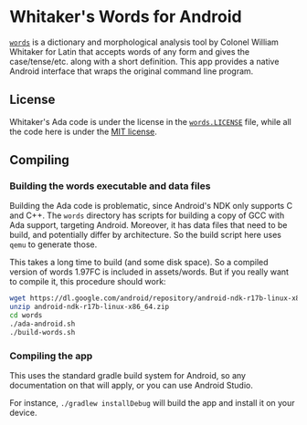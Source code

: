Whitaker's Words for Android
============================

[`words`](http://archives.nd.edu/whitaker/words.htm) is a dictionary and morphological analysis tool by Colonel William Whitaker for Latin that accepts words of any form and gives the case/tense/etc. along with a short definition. This app provides a native Android interface that wraps the original command line program.

License
-------

Whitaker's Ada code is under the license in the [`words.LICENSE`](words.LICENSE) file, while all the code here is under the [MIT license](LICENSE).

Compiling
---------

### Building the words executable and data files

Building the Ada code is problematic, since Android's NDK only supports C and C++. The `words` directory has scripts for building a copy of GCC with Ada support, targeting Android. Moreover, it has data files that need to be build, and potentially differ by architecture. So the build script here uses `qemu` to generate those.

This takes a long time to build (and some disk space). So a compiled version of words 1.97FC is included in assets/words. But if you really want to compile it, this procedure should work:

```bash
wget https://dl.google.com/android/repository/android-ndk-r17b-linux-x86_64.zip
unzip android-ndk-r17b-linux-x86_64.zip
cd words
./ada-android.sh
./build-words.sh
```

### Compiling the app

This uses the standard gradle build system for Android, so any documentation on that will apply, or you can use Android Studio.

For instance, `./gradlew installDebug` will build the app and install it on your device.
